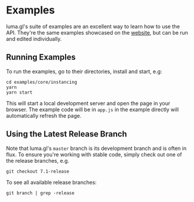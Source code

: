 # Examples

luma.gl's suite of examples are an excellent way to learn how to use the API. They're the same examples showcased on the [website](http://uber.github.io/luma.gl/#/examples/overview), but can be run and edited individually.

## Running Examples

To run the examples, go to their directories, install and start, e.g:

```
cd examples/core/instancing
yarn
yarn start
```

This will start a local development server and open the page in your browser. The example code will be in `app.js` in the example directly will automatically refresh the page.

## Using the Latest Release Branch

Note that luma.gl's `master` branch is its development branch and is often in flux. To ensure you're working with stable code, simply check out one of the release branches, e.g.

`git checkout 7.1-release`

To see all available release branches:

```
git branch | grep -release
```
